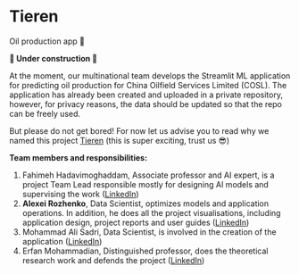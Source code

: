 # Tieren
Oil production app 🔮

**👷 Under construction 👷**

At the moment, our multinational team develops the Streamlit ML application for predicting oil production for China Oilfield Services Limited (COSL). The application has already been created and uploaded in a private repository, however, for privacy reasons, the data should be updated so that the repo can be freely used. 

But please do not get bored! For now let us advise you to read why we named this project [Tieren](https://www.chinadailyhk.com/article/355573) (this is super exciting, trust us 😎)

**Team members and responsibilities:**
1. Fahimeh Hadavimoghaddam, Associate professor and AI expert, is a project Team Lead responsible mostly for designing AI models and supervising the work ([LinkedIn](https://www.linkedin.com/in/fahime-moghaddam-phd-039a2183/))
2. **Alexei Rozhenko**, Data Scientist, optimizes models and application operations. In addition, he does all the project visualisations, including application design, project reports and user guides ([LinkedIn](https://www.linkedin.com/in/alexei-rozhenko-7304b9207/))
3. Mohammad Ali Sadri, Data Scientist, is involved in the creation of the application ([LinkedIn](https://ir.linkedin.com/in/mohammad-ali-sadri-77586b80))
4. Erfan Mohammadian, Distinguished professor, does the theoretical research work and defends the project ([LinkedIn](https://cn.linkedin.com/in/erfan-mohammadian-1b587267))
